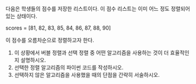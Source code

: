 다음은 학생들의 점수를 저장한 리스트이다. 이 점수 리스트는 이미 어느 정도 정렬되어 있는 상태이다.

scores = [81, 82, 83, 85, 84, 86, 87, 88, 90]

이 점수를 오름차순으로 정렬하고자 한다.

1. 이 상황에서 버블 정렬과 선택 정렬 중 어떤 알고리즘을 사용하는 것이 더 효율적인지 설명하시오.
2. 선택한 정렬 알고리즘의 파이썬 코드를 작성하시오.
3. 선택하지 않은 알고리즘을 사용했을 때의 단점을 간략히 서술하시오.
